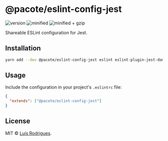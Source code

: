 # @pacote/eslint-config-jest

![version](https://badgen.net/npm/v/@pacote/eslint-config-jest)
![minified](https://badgen.net/bundlephobia/min/@pacote/eslint-config-jest)
![minified + gzip](https://badgen.net/bundlephobia/minzip/@pacote/eslint-config-jest)

Shareable ESLint configuration for Jest.

## Installation

```bash
yarn add --dev @pacote/eslint-config-jest eslint eslint-plugin-jest-dom eslint-plugin-jest eslint-plugin-testing-library
```

## Usage

Include the configuration in your project's `.eslintrc` file:

```json
{
  "extends": ["@pacote/eslint-config-jest"]
}
```

## License

MIT © [Luís Rodrigues](https://goblindegook.com).
